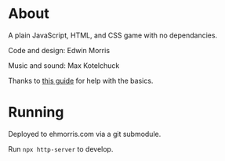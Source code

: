 # About

A plain JavaScript, HTML, and CSS game with no dependancies.

Code and design: Edwin Morris

Music and sound: Max Kotelchuck

Thanks to [this guide](http://students.cs.ucl.ac.uk/schoolslab/projects/HT5/) for help with the basics.

# Running

Deployed to ehmorris.com via a git submodule.

Run `npx http-server` to develop.
